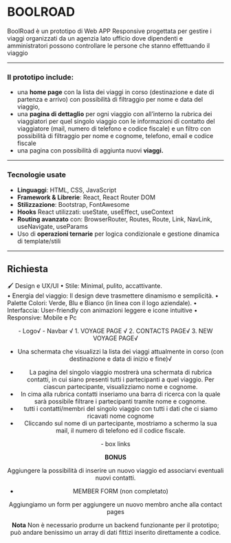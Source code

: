 # BOOLROAD

BoolRoad è un prototipo di Web APP Responsive progettata per gestire i viaggi organizzati da un agenzia lato ufficio dove dipendenti e amministratori possono controllare le persone che stanno effettuando il viaggio

---

### **Il prototipo include:**

- una **home page** con la lista dei viaggi in corso (destinazione e date di partenza e arrivo) con possibilità di filtraggio per nome e data del viaggio,
- una **pagina di dettaglio** per ogni viaggio con all’interno la rubrica dei viaggiatori per quel singolo viaggio con le informazioni di contatto del viaggiatore (mail, numero di telefono e codice fiscale) e un filtro con possibilità di filtraggio per nome e cognome, telefono, email e codice fiscale
- una pagina con possibilità di aggiunta nuovi **viaggi.**

---

### Tecnologie usate

- **Linguaggi**: HTML, CSS, JavaScript
- **Framework & Librerie**: React, React Router DOM
- **Stilizzazione**: Bootstrap, FontAwesome
- **Hooks** React utilizzati: useState, useEffect, useContext
- **Routing avanzato** con: BrowserRouter, Routes, Route, Link, NavLink, useNavigate, useParams
- Uso di **operazioni ternarie** per logica condizionale e gestione dinamica di template/stili

---

## Richiesta

🖌️ Design e UX/UI
• Stile: Minimal, pulito, accattivante.  
 • Energia del viaggio: Il design deve trasmettere dinamismo e semplicità.
• Palette Colori: Verde, Blu e Bianco (in linea con il logo aziendale).
• Interfaccia: User-friendly con animazioni leggere e icone intuitive
• Responsive: Mobile e Pc

<HEADER>
- Logo√
- Navbar √
  1.  VOYAGE PAGE √
  2.  CONTACTS PAGE√
  3.  NEW VOYAGE PAGE√

<HOMEPAGE>

- Una schermata che visualizzi la lista dei viaggi attualmente in corso (con destinazione e data di inizio e
  fine)√

<CONTACTSPAGE>

- La pagina del singolo viaggio mostrerà una schermata di rubrica contatti, in cui siano presenti tutti i partecipanti a quel viaggio. Per ciascun partecipante, visualizziamo nome e cognome.
- In cima alla rubrica contatti inseriamo una barra di ricerca con la quale sarà possibile filtrare i partecipanti
  tramite nome e cognome.
- tutti i contatti/membri del singolo viaggio con tutti i dati che ci siamo ricavati nome cognome
- Cliccando sul nome di un partecipante, mostriamo a schermo la sua mail, il numero di telefono ed il codice fiscale.

<footer>
- box links

**BONUS**

<NEWVOYAGEPAGE>
Aggiungere la possibilità di inserire un nuovo viaggio ed associarvi eventuali nuovi contatti.

- MEMBER FORM (non completato)

Aggiungiamo un form per aggiungere un nuovo membro anche alla contact pages

**Nota**
Non è necessario produrre un backend funzionante per il prototipo; può andare benissimo un array di dati fittizi inserito direttamente a codice.
